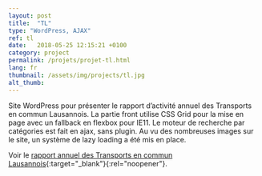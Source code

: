 ```yaml
---
layout: post
title:  "TL"
type: "WordPress, AJAX"
ref: tl
date:   2018-05-25 12:15:21 +0100
category: project
permalink: /projets/projet-tl.html
lang: fr
thumbnail: /assets/img/projects/tl.jpg
alt_thumb: 
---
```


Site WordPress pour présenter le rapport d’activité annuel des Transports en commun Lausannois.
La partie front utilise CSS Grid pour la mise en page avec un fallback en flexbox pour IE11.
Le moteur de recherche par catégories est fait en ajax, sans plugin. Au vu des nombreuses images sur le site, un système de lazy loading a été mis en place.

Voir le [rapport annuel des Transports en commun Lausannois](https://rapportannuel.t-l.ch/ "(nouvelle fenêtre)"){:target="_blank"}{:rel="noopener"}.

<img src="{{ site.baseurl }}/assets/img/projects/tl_large.jpg" alt="" 
             srcset="{{ site.baseurl }}/assets/img/projects/tl_medium.jpg 670w,
          {{ site.baseurl }}/assets/img/projects/tl_large.jpg 1024w"
          sizes="(min-width:671px) 1024px"/> 